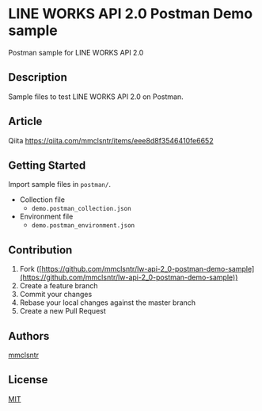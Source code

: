 # LINE WORKS API 2.0 Postman Demo sample
Postman sample for LINE WORKS API 2.0

## Description
Sample files to test LINE WORKS API 2.0 on Postman.

## Article
Qiita https://qiita.com/mmclsntr/items/eee8d8f3546410fe6652

## Getting Started
Import sample files in `postman/`.

- Collection file
  - `demo.postman_collection.json`
- Environment file
  - `demo.postman_environment.json`


## Contribution

1. Fork ([https://github.com/mmclsntr/lw-api-2_0-postman-demo-sample](https://github.com/mmclsntr/lw-api-2_0-postman-demo-sample))
1. Create a feature branch
1. Commit your changes
1. Rebase your local changes against the master branch
1. Create a new Pull Request

## Authors
[mmclsntr](https://github.com/mmclsntr)

## License
[MIT](LICENCE)
